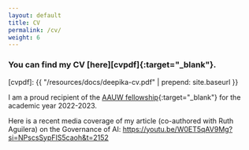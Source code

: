 ```yaml
---
layout: default
title: CV
permalink: /cv/
weight: 6
---
```

### You can find my CV [here][cvpdf]{:target="_blank"}.
[cvpdf]: {{ "/resources/docs/deepika-cv.pdf" | prepend: site.baseurl }}

I am a proud recipient of the [AAUW fellowship](https://www.aauw.org/resources/programs/fellowships-grants/){:target="_blank"} for the academic year 2022-2023.

Here is a recent media coverage of my article (co-authored with Ruth Aguilera) on the Governance of AI: https://youtu.be/W0ET5qAV9Mg?si=NPscsSypFIS5caoh&t=2152

<!-- Just before moving to Germany, I finished my Ph.D. studies under the supervision of [Ondřej Lhoták](https://plg.uwaterloo.ca/~olhotak/){:target="_blank"} in the [Programming Languages Group](https://plg.uwaterloo.ca/){:target="_blank"} at the University of Waterloo. You can find my thesis: **The Separate Compilation Assumption** [here](http://hdl.handle.net/10012/8835){:target="_blank"}.

Prior to that, I received my MMath degree at the University of Waterloo in 2010 when I was part of the Security Research Group led by [Raouf Boutaba](http://rboutaba.cs.uwaterloo.ca/index.html){:target="_blank"}.

In my spare time I enjoy running, hiking, and painting.
 -->
